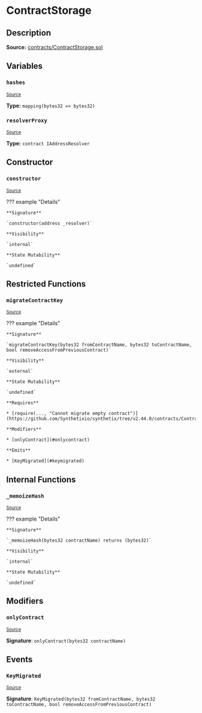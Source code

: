 # ContractStorage

## Description

**Source:** [contracts/ContractStorage.sol](https://github.com/Synthetixio/synthetix/tree/v2.44.0/contracts/ContractStorage.sol)

## Variables

### `hashes`

<sub>[Source](https://github.com/Synthetixio/synthetix/tree/v2.44.0/contracts/ContractStorage.sol#L10)</sub>

**Type:** `mapping(bytes32 => bytes32)`

### `resolverProxy`

<sub>[Source](https://github.com/Synthetixio/synthetix/tree/v2.44.0/contracts/ContractStorage.sol#L8)</sub>

**Type:** `contract IAddressResolver`

## Constructor

### `constructor`

<sub>[Source](https://github.com/Synthetixio/synthetix/tree/v2.44.0/contracts/ContractStorage.sol#L12)</sub>

??? example "Details"

    **Signature**

    `constructor(address _resolver)`

    **Visibility**

    `internal`

    **State Mutability**

    `undefined`

## Restricted Functions

### `migrateContractKey`

<sub>[Source](https://github.com/Synthetixio/synthetix/tree/v2.44.0/contracts/ContractStorage.sol#L33)</sub>

??? example "Details"

    **Signature**

    `migrateContractKey(bytes32 fromContractName, bytes32 toContractName, bool removeAccessFromPreviousContract)`

    **Visibility**

    `external`

    **State Mutability**

    `undefined`

    **Requires**

    * [require(..., "Cannot migrate empty contract")](https://github.com/Synthetixio/synthetix/tree/v2.44.0/contracts/ContractStorage.sol#L38)

    **Modifiers**

    * [onlyContract](#onlycontract)

    **Emits**

    * [KeyMigrated](#keymigrated)

## Internal Functions

### `_memoizeHash`

<sub>[Source](https://github.com/Synthetixio/synthetix/tree/v2.44.0/contracts/ContractStorage.sol#L19)</sub>

??? example "Details"

    **Signature**

    `_memoizeHash(bytes32 contractName) returns (bytes32)`

    **Visibility**

    `internal`

    **State Mutability**

    `undefined`

## Modifiers

### `onlyContract`

<sub>[Source](https://github.com/Synthetixio/synthetix/tree/v2.44.0/contracts/ContractStorage.sol#L51)</sub>

**Signature**: `onlyContract(bytes32 contractName)`

## Events

### `KeyMigrated`

<sub>[Source](https://github.com/Synthetixio/synthetix/tree/v2.44.0/contracts/ContractStorage.sol#L60)</sub>

**Signature**: `KeyMigrated(bytes32 fromContractName, bytes32 toContractName, bool removeAccessFromPreviousContract)`
